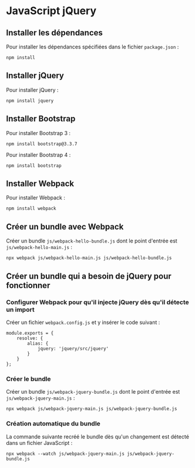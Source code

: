 # JavaScript jQuery

## Installer les dépendances

Pour installer les dépendances spécifiées dans le fichier `package.json` :

    npm install

## Installer jQuery

Pour installer jQuery :

    npm install jquery

## Installer Bootstrap

Pour installer Bootstrap 3 :

    npm install bootstrap@3.3.7

Pour installer Bootstrap 4 :

    npm install bootstrap

## Installer Webpack

Pour installer Webpack :

    npm install webpack

## Créer un bundle avec Webpack

Créer un bundle `js/webpack-hello-bundle.js` dont le point d'entrée est `js/webpack-hello-main.js` :

    npx webpack js/webpack-hello-main.js js/webpack-hello-bundle.js

## Créer un bundle qui a besoin de jQuery pour fonctionner

### Configurer Webpack pour qu'il injecte jQuery dès qu'il détecte un import

Créer un fichier `webpack.config.js` et y insérer le code suivant :

    module.exports = {
        resolve: {
            alias: {
                jquery: 'jquery/src/jquery'
            }
        }
    };

### Créer le bundle

Créer un bundle `js/webpack-jquery-bundle.js` dont le point d'entrée est `js/webpack-jquery-main.js` :

    npx webpack js/webpack-jquery-main.js js/webpack-jquery-bundle.js

### Création automatique du bundle

La commande suivante recréé le bundle dès qu'un changement est détecté dans un fichier JavaScript :

    npx webpack --watch js/webpack-jquery-main.js js/webpack-jquery-bundle.js
